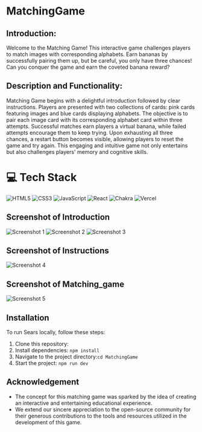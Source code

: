 # MatchingGame

## Introduction:
Welcome to the Matching Game! This interactive game challenges players to match images with corresponding alphabets. Earn bananas by successfully pairing them up, but be careful, you only have three chances! Can you conquer the game and earn the coveted banana reward?

## Description and Functionality:
 Matching Game begins with a delightful introduction followed by clear instructions. Players are presented with two collections of cards: pink cards featuring images and blue cards displaying alphabets. The objective is to pair each image card with its corresponding alphabet card within three attempts. Successful matches earn players a virtual banana, while failed attempts encourage them to keep trying. Upon exhausting all three chances, a restart button becomes visible, allowing players to reset the game and try again. This engaging and intuitive game not only entertains but also challenges players' memory and cognitive skills.


# 💻 Tech Stack
![HTML5](https://img.shields.io/badge/html5-%23E34F26.svg?style=for-the-badge&logo=html5&logoColor=white) 
![CSS3](https://img.shields.io/badge/css3-%231572B6.svg?style=for-the-badge&logo=css3&logoColor=white) 
![JavaScript](https://img.shields.io/badge/javascript-%23323330.svg?style=for-the-badge&logo=javascript&logoColor=%23F7DF1E) 
![React](https://img.shields.io/badge/react-%2320232a.svg?style=for-the-badge&logo=react&logoColor=%2361DAFB) 
![Chakra](https://img.shields.io/badge/chakra-%234ED1C5.svg?style=for-the-badge&logo=chakraui&logoColor=white) 
![Vercel](https://img.shields.io/badge/Vercel-000000?style=for-the-badge&logo=vercel&logoColor=white) 

## Screenshot of Introduction 
![Screenshot 1](<https://i.ibb.co/ZNVCQQ8/Screenshot-60.png>)
![Screenshot 2](<https://i.ibb.co/M2RTPz3/Screenshot-61.png>)
![Screenshot 3](<https://i.ibb.co/GPX522d/Screenshot-62.png>)

## Screenshot of Instructions 
![Screenshot 4](<https://i.ibb.co/Bj2MTn3/Screenshot-63.png>)

## Screenshot of Matching_game 
![Screenshot 5](<https://i.ibb.co/mS6jxST/Screenshot-64.png>)


## Installation

To run Sears locally, follow these steps:

1. Clone this repository:
2. Install dependencies: `npm install`
3. Navigate to the project directory:`cd MatchingGame`
4. Start the project: `npm run dev`

## Acknowledgement

- The concept for this matching game was sparked by the idea of creating an interactive and entertaining educational experience.
- We extend our sincere appreciation to the open-source community for their generous contributions to the tools and resources utilized in the development of this game.

